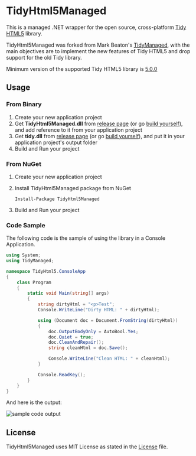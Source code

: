 # TidyHtml5Managed
This is a managed .NET wrapper for the open source, cross-platform [Tidy HTML5](http://www.html-tidy.org/) library.

TidyHtml5Managed was forked from Mark Beaton's [TidyManaged](https://github.com/markbeaton/TidyManaged), with the main objectives are to implement
the new features of Tidy HTML5 and drop support for the old Tidy library.

Minimum version of the supported Tidy HTML5 library is [5.0.0](https://github.com/htacg/tidy-html5/releases/tag/5.0.0)

## Usage
### From Binary
1. Create your new application project
2. Get **TidyHtml5Managed.dll** from [release page](https://github.com/frandi/TidyHtml5Managed/releases) 
(or go [build yourself](BUILD.md)), and add reference to it from your application project
3. Get **tidy.dll** from [release page](http://binaries.html-tidy.org/) 
(or go [build yourself](https://github.com/htacg/tidy-html5)), and put it in your application project's output folder
4. Build and Run your project

### From NuGet
1. Create your new application project
2. Install TidyHtml5Managed package from NuGet

    `Install-Package TidyHtml5Managed`
    
3. Build and Run your project

### Code Sample

The following code is the sample of using the library in a Console Application.

```C#
using System;
using TidyManaged;

namespace TidyHtml5.ConsoleApp
{
    class Program
    {
        static void Main(string[] args)
        {
            string dirtyHtml = "<p>Test";
            Console.WriteLine("Dirty HTML: " + dirtyHtml);

            using (Document doc = Document.FromString(dirtyHtml))
            {
                doc.OutputBodyOnly = AutoBool.Yes;
                doc.Quiet = true;
                doc.CleanAndRepair();
                string cleanHtml = doc.Save();

                Console.WriteLine("Clean HTML: " + cleanHtml);
            }

            Console.ReadKey();
        }
    }
}
```

And here is the output:

![sample code output](images/sampleoutput.gif)

## License
TidyHtml5Managed uses MIT License as stated in the [License](LICENSE.md) file.
